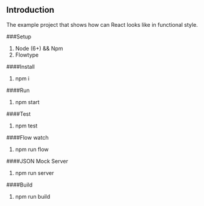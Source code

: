 ## Introduction

The example project that shows how can React looks like in functional style.

###Setup

1. Node (6+) && Npm
1. Flowtype


####Install

1. npm i

####Run

1. npm start

####Test

1. npm test

####Flow watch 

1. npm run flow

####JSON Mock Server 

1. npm run server

####Build

1. npm run build